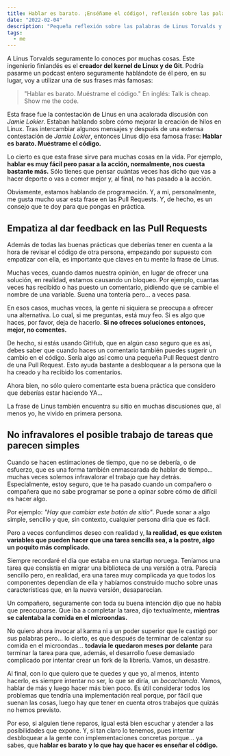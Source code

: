 ```yaml
---
title: Hablar es barato. ¡Enséñame el código!, reflexión sobre las palabras de Linus Torvalds
date: "2022-02-04"
description: "Pequeña reflexión sobre las palabras de Linus Torvalds y qué podemos aprender de ellas en programación."
tags:
  - me
---
```


A Linus Torvalds seguramente lo conoces por muchas cosas. Este ingenierio finlandés es el **creador del kernel de Linux y de Git**. Podría pasarme un podcast entero seguramente hablándote de él pero, en su lugar, voy a utilizar una de sus frases más famosas:

> "Hablar es barato. Muéstrame el código." En inglés: Talk is cheap. Show me the code.

Esta frase fue la contestación de Linus en una acalorada discusión con *Jamie Lokier*. Estaban hablando sobre cómo mejorar la creación de hilos en Linux. Tras intercambiar algunos mensajes y después de una extensa contestación de *Jamie Lokier*, entonces Linus dijo esa famosa frase: **Hablar es barato. Muéstrame el código.**

Lo cierto es que esta frase sirve para muchas cosas en la vida. Por ejemplo, **hablar es muy fácil pero pasar a la acción, normalmente, nos cuesta bastante más.** Sólo tienes que pensar cuántas veces has dicho que vas a hacer deporte o vas a comer mejor y, al final, no has pasado a la acción.

Obviamente, estamos hablando de programación. Y, a mi, personalmente, me gusta mucho usar esta frase en las Pull Requests. Y, de hecho, es un consejo que te doy para que pongas en práctica.

## Empatiza al dar feedback en las Pull Requests

Además de todas las buenas prácticas que deberías tener en cuenta a la hora de revisar el código de otra persona, empezando por supuesto con empatizar con ella, es importante que claves en tu mente la frase de Linus.

Muchas veces, cuando damos nuestra opinión, en lugar de ofrecer una solución, en realidad, estamos causando un bloqueo. Por ejemplo, cuantas veces has recibido o has puesto un comentario, pidiendo que se cambie el nombre de una variable. Suena una tontería pero... a veces pasa.

En esos casos, muchas veces, la gente ni siquiera se preocupa a ofrecer una alternativa. Lo cual, si me preguntas, está muy feo. Si es algo que haces, por favor, deja de hacerlo. **Si no ofreces soluciones entonces, mejor, no comentes.**

De hecho, si estás usando GitHub, que en algún caso seguro que es así, debes saber que cuando haces un comentario también puedes sugerir un cambio en el código. Sería algo así como una pequeña Pull Request dentro de una Pull Request. Esto ayuda bastante a desbloquear a la persona que la ha creado y ha recibido los comentarios.

Ahora bien, no sólo quiero comentarte esta buena práctica que considero que deberías estar haciendo YA...

La frase de Linus también encuentra su sitio en muchas discusiones que, al menos yo, he vivido en primera persona.

## No infravalores el posible trabajo de tareas que parecen simples

Cuando se hacen estimaciones de tiempo, que no se debería, o de esfuerzo, que es una forma también enmascarada de hablar de tiempo... muchas veces solemos infravalorar el trabajo que hay detrás. Especialmente, estoy seguro, que te ha pasado cuando un compañero o compañera que no sabe programar se pone a opinar sobre cómo de difícil es hacer algo.

Por ejemplo: *"Hay que cambiar este botón de sitio"*. Puede sonar a algo simple, sencillo y que, sin contexto, cualquier persona diría que es fácil.

Pero a veces confundimos deseo con realidad y, **la realidad, es que existen variables que pueden hacer que una tarea sencilla sea, a la postre, algo un poquito más complicado.**

Siempre recordaré el día que estaba en una startup noruega. Teníamos una tarea que consistía en migrar una biblioteca de una versión a otra. Parecía sencillo pero, en realidad, era una tarea muy complicada ya que todos los componentes dependían de ella y habíamos construido mucho sobre unas características que, en la nueva versión, desaparecían.

Un compañero, seguramente con toda su buena intención dijo que no había que preocuparse. Que iba a completar la tarea, dijo textualmente, **mientras se calentaba la comida en el microondas.**

No quiero ahora invocar al karma ni a un poder superior que le castigó por sus palabras pero... lo cierto, es que después de terminar de calentar su comida en el microondas... **todavía le quedaron meses por delante** para terminar la tarea para que, además, el desarrollo fuese demasiado complicado por intentar crear un fork de la librería. Vamos, un desastre.

Al final, con lo que quiero que te quedes y que yo, al menos, intento hacerlo, es siempre intentar no ser, lo que se diría, un *bocachancla*. Vamos, hablar de más y luego hacer más bien poco. Es útil considerar todos los problemas que tendría una implementación real porque, por fácil que suenan las cosas, luego hay que tener en cuenta otros trabajos que quizás no hemos previsto.

Por eso, si alguien tiene reparos, igual está bien escuchar y atender a las posibilidades que expone. Y, si tan claro lo tenemos, pues intentar desbloquear a la gente con implementaciones concretas porque... ya sabes, que **hablar es barato y lo que hay que hacer es enseñar el código.**
